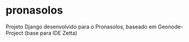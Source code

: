 # pronasolos
Projeto Django desenvolvido para o Pronasolos, baseado em Geonode-Project (base para IDE Zetta)
